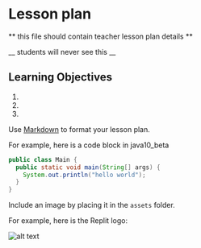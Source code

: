 # Lesson plan
  
  ** this file should contain teacher lesson plan details ** 

  __ students will never see this __

  ## Learning Objectives
  1. 
  2. 
  3. 

  Use [Markdown](https://gist.github.com/cuonggt/9b7d08a597b167299f0d) to format your lesson plan.

  For example, here is a code block in java10_beta
```java
public class Main {
  public static void main(String[] args) {
    System.out.println("hello world");
  }
}
```

  
  Include an image by placing it in the `assets` folder.

  For example, here is the Replit logo:

  ![alt text](instructions/logo.png)
  
  